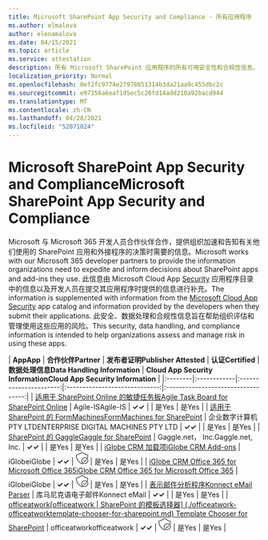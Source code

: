 ```yaml
---
title: Microsoft SharePoint App Security and Compliance - 所有应用程序
ms.author: elmalova
author: elenamalova
ms.date: 04/15/2021
ms.topic: article
ms.service: attestation
description: 所有 Microsoft SharePoint 应用程序的所有可用安全性和合规性信息。
localization_priority: Normal
ms.openlocfilehash: 0ef2fc9774e27978851314b3da21aa9c455dbc2c
ms.sourcegitcommit: e97156a6eaf1d5ec5c26fd14add210a92bacd944
ms.translationtype: MT
ms.contentlocale: zh-CN
ms.lasthandoff: 04/28/2021
ms.locfileid: "52071024"
---
```

# <a name="microsoft-sharepoint-app-security-and-compliance"></a><span data-ttu-id="f0a6f-103">Microsoft SharePoint App Security and Compliance</span><span class="sxs-lookup"><span data-stu-id="f0a6f-103">Microsoft SharePoint App Security and Compliance</span></span>

<span data-ttu-id="f0a6f-104">Microsoft 与 Microsoft 365 开发人员合作伙伴合作，提供组织加速和告知有关他们使用的 SharePoint 应用和外接程序的决策时需要的信息。</span><span class="sxs-lookup"><span data-stu-id="f0a6f-104">Microsoft works with our Microsoft 365 developer partners to provide the information organizations need to expedite and inform decisions about SharePoint apps and add-ins they use.</span></span> <span data-ttu-id="f0a6f-105">此信息由 Microsoft Cloud App [Security](https://www.microsoft.com/en-us/enterprise-mobility-security/cloud-app-security) 应用程序目录中的信息以及开发人员在提交其应用程序时提供的信息进行补充。</span><span class="sxs-lookup"><span data-stu-id="f0a6f-105">The information is supplemented with information from the [Microsoft Cloud App Security](https://www.microsoft.com/en-us/enterprise-mobility-security/cloud-app-security) app catalog and information provided by the developers when they submit their applications.</span></span> <span data-ttu-id="f0a6f-106">此安全、数据处理和合规性信息旨在帮助组织评估和管理使用这些应用的风险。</span><span class="sxs-lookup"><span data-stu-id="f0a6f-106">This security, data handling, and compliance information is intended to help organizations assess and manage risk in using these apps.</span></span>

| <span data-ttu-id="f0a6f-107">**App**</span><span class="sxs-lookup"><span data-stu-id="f0a6f-107">**App**</span></span> | <span data-ttu-id="f0a6f-108">**合作伙伴**</span><span class="sxs-lookup"><span data-stu-id="f0a6f-108">**Partner**</span></span> | <span data-ttu-id="f0a6f-109">**发布者证明**</span><span class="sxs-lookup"><span data-stu-id="f0a6f-109">**Publisher Attested**</span></span> | <span data-ttu-id="f0a6f-110">**认证**</span><span class="sxs-lookup"><span data-stu-id="f0a6f-110">**Certified**</span></span> | <span data-ttu-id="f0a6f-111">**数据处理信息**</span><span class="sxs-lookup"><span data-stu-id="f0a6f-111">**Data Handling Information**</span></span> | <span data-ttu-id="f0a6f-112">**Cloud App Security Information**</span><span class="sxs-lookup"><span data-stu-id="f0a6f-112">**Cloud App Security Information**</span></span> |
|:--------|:------------|:----------------------:|:-----------------------------:|:----------------------------------:|
| [<span data-ttu-id="f0a6f-113">适用于 SharePoint Online 的敏捷任务板</span><span class="sxs-lookup"><span data-stu-id="f0a6f-113">Agile Task Board for SharePoint Online</span></span>](./agile-is-task-board-for-sharepoint-online.md) | <span data-ttu-id="f0a6f-114">Agile-IS</span><span class="sxs-lookup"><span data-stu-id="f0a6f-114">Agile-IS</span></span> | <span data-ttu-id="f0a6f-115">**✓**</span><span class="sxs-lookup"><span data-stu-id="f0a6f-115">**✓**</span></span> |  | <span data-ttu-id="f0a6f-116">是</span><span class="sxs-lookup"><span data-stu-id="f0a6f-116">Yes</span></span> | <span data-ttu-id="f0a6f-117">是</span><span class="sxs-lookup"><span data-stu-id="f0a6f-117">Yes</span></span> |
| [<span data-ttu-id="f0a6f-118">适用于 SharePoint 的 FormMachines</span><span class="sxs-lookup"><span data-stu-id="f0a6f-118">FormMachines for SharePoint</span></span>](./enterprise-digital-machines-pty-ltd-formmachines-for-sharepoint.md) | <span data-ttu-id="f0a6f-119">企业数字计算机 PTY LTD</span><span class="sxs-lookup"><span data-stu-id="f0a6f-119">ENTERPRISE DIGITAL MACHINES PTY LTD</span></span> | <span data-ttu-id="f0a6f-120">**✓**</span><span class="sxs-lookup"><span data-stu-id="f0a6f-120">**✓**</span></span> |  | <span data-ttu-id="f0a6f-121">是</span><span class="sxs-lookup"><span data-stu-id="f0a6f-121">Yes</span></span> | <span data-ttu-id="f0a6f-122">是</span><span class="sxs-lookup"><span data-stu-id="f0a6f-122">Yes</span></span> |
| [<span data-ttu-id="f0a6f-123">SharePoint 的 Gaggle</span><span class="sxs-lookup"><span data-stu-id="f0a6f-123">Gaggle for SharePoint</span></span>](./gagglenet-inc-gaggle-for-sharepoint.md) | <span data-ttu-id="f0a6f-124">Gaggle.net， Inc.</span><span class="sxs-lookup"><span data-stu-id="f0a6f-124">Gaggle.net, Inc.</span></span> | <span data-ttu-id="f0a6f-125">**✓**</span><span class="sxs-lookup"><span data-stu-id="f0a6f-125">**✓**</span></span> |  | <span data-ttu-id="f0a6f-126">是</span><span class="sxs-lookup"><span data-stu-id="f0a6f-126">Yes</span></span> | <span data-ttu-id="f0a6f-127">是</span><span class="sxs-lookup"><span data-stu-id="f0a6f-127">Yes</span></span> |
| [<span data-ttu-id="f0a6f-128">iGlobe CRM 加载项</span><span class="sxs-lookup"><span data-stu-id="f0a6f-128">iGlobe CRM Add-ons</span></span>](./iglobe-crm-add-ons.md) | <span data-ttu-id="f0a6f-129">iGlobe</span><span class="sxs-lookup"><span data-stu-id="f0a6f-129">iGlobe</span></span> | <span data-ttu-id="f0a6f-130">**✓**</span><span class="sxs-lookup"><span data-stu-id="f0a6f-130">**✓**</span></span> | <img alt="Certified application badge" src="../media/certified-badge.png" height="25" width="25" /> | <span data-ttu-id="f0a6f-131">是</span><span class="sxs-lookup"><span data-stu-id="f0a6f-131">Yes</span></span> | <span data-ttu-id="f0a6f-132">是</span><span class="sxs-lookup"><span data-stu-id="f0a6f-132">Yes</span></span> |
| [<span data-ttu-id="f0a6f-133">iGlobe CRM Office 365 for Microsoft Office 365</span><span class="sxs-lookup"><span data-stu-id="f0a6f-133">iGlobe CRM Office 365 for Microsoft Office 365</span></span>](./iglobe-crm-office-365-for-microsoft.md) | <span data-ttu-id="f0a6f-134">iGlobe</span><span class="sxs-lookup"><span data-stu-id="f0a6f-134">iGlobe</span></span> | <span data-ttu-id="f0a6f-135">**✓**</span><span class="sxs-lookup"><span data-stu-id="f0a6f-135">**✓**</span></span> | <img alt="Certified application badge" src="../media/certified-badge.png" height="25" width="25" /> | <span data-ttu-id="f0a6f-136">是</span><span class="sxs-lookup"><span data-stu-id="f0a6f-136">Yes</span></span> | <span data-ttu-id="f0a6f-137">是</span><span class="sxs-lookup"><span data-stu-id="f0a6f-137">Yes</span></span> |
| [<span data-ttu-id="f0a6f-138">表示邮件分析程序</span><span class="sxs-lookup"><span data-stu-id="f0a6f-138">Konnect eMail Parser</span></span>](./konnect-email-parser.md) | <span data-ttu-id="f0a6f-139">库马尼克语电子邮件</span><span class="sxs-lookup"><span data-stu-id="f0a6f-139">Konnect eMail</span></span> | <span data-ttu-id="f0a6f-140">**✓**</span><span class="sxs-lookup"><span data-stu-id="f0a6f-140">**✓**</span></span> |  | <span data-ttu-id="f0a6f-141">是</span><span class="sxs-lookup"><span data-stu-id="f0a6f-141">Yes</span></span> | <span data-ttu-id="f0a6f-142">是</span><span class="sxs-lookup"><span data-stu-id="f0a6f-142">Yes</span></span> |
| <span data-ttu-id="f0a6f-143">[officeatwork</span><span class="sxs-lookup"><span data-stu-id="f0a6f-143">[officeatwork</span></span> | <span data-ttu-id="f0a6f-144">SharePoint 的模板选择器] (./officeatwork-officeatworktemplate-chooser-for-sharepoint.md) </span><span class="sxs-lookup"><span data-stu-id="f0a6f-144">Template Chooser for SharePoint](./officeatwork-officeatworktemplate-chooser-for-sharepoint.md)</span></span> | <span data-ttu-id="f0a6f-145">officeatwork</span><span class="sxs-lookup"><span data-stu-id="f0a6f-145">officeatwork</span></span> | <span data-ttu-id="f0a6f-146">**✓**</span><span class="sxs-lookup"><span data-stu-id="f0a6f-146">**✓**</span></span> | <img alt="Certified application badge" src="../media/certified-badge.png" height="25" width="25" /> | <span data-ttu-id="f0a6f-147">是</span><span class="sxs-lookup"><span data-stu-id="f0a6f-147">Yes</span></span> | <span data-ttu-id="f0a6f-148">是</span><span class="sxs-lookup"><span data-stu-id="f0a6f-148">Yes</span></span> |
